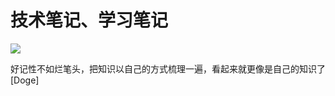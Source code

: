 # 技术笔记、学习笔记

![](http://n.sinaimg.cn/sinacn20191114ac/200/w640h360/20191114/8c3a-iikmuth7233190.jpg)

好记性不如烂笔头，把知识以自己的方式梳理一遍，看起来就更像是自己的知识了 [Doge]
